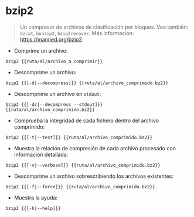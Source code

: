 # bzip2

> Un compresor de archivos de clasificación por bloques.
> Vea también: `bzcat`, `bunzip2`, `bzip2recover`.
> Más información: <https://manned.org/bzip2>.

- Comprime un archivo:

`bzip2 {{ruta/al/archivo_a_comprimir}}`

- Descomprime un archivo:

`bzip2 {{[-d|--decompress]}} {{ruta/al/archivo_comprimido.bz2}}`

- Descomprime un archivo en `stdout`:

`bzip2 {{[-dc|--decompress --stdout]}} {{ruta/al/archivo_comprimido.bz2}}`

- Comprueba la integridad de cada fichero dentro del archivo comprimido:

`bzip2 {{[-t|--test]}} {{ruta/al/archivo_comprimido.bz2}}`

- Muestra la relación de compresión de cada archivo procesado con información detallada:

`bzip2 {{[-v|--verbose]}} {{ruta/al/archivo_comprimido.bz2}}`

- Descomprime un archivo sobrescribiendo los archivos existentes:

`bzip2 {{[-f|--force]}} {{ruta/al/archivo_comprimido.bz2}}`

- Muestra la ayuda:

`bzip2 {{[-h|--help]}}`
